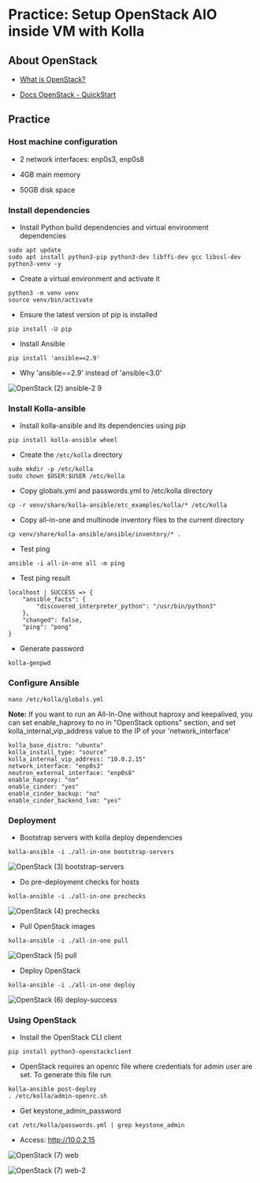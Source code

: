 # Practice: Setup OpenStack AIO inside VM with Kolla

## About OpenStack

- [What is OpenStack?](https://www.openstack.org/software/)

- [Docs OpenStack - QuickStart](https://docs.openstack.org/kolla-ansible/latest/user/quickstart.html)

## Practice

### Host machine configuration

- 2 network interfaces: enp0s3, enp0s8

- 4GB main memory

- 50GB disk space

### Install dependencies

- Install Python build dependencies and virtual environment dependencies

```console
sudo apt update
sudo apt install python3-pip python3-dev libffi-dev gcc libssl-dev python3-venv -y
```

- Create a virtual environment and activate it

```console
python3 -m venv venv
source venv/bin/activate
```

- Ensure the latest version of pip is installed

```console
pip install -U pip
```

- Install Ansible

```console
pip install 'ansible==2.9'
```

- Why 'ansible==2.9' instead of 'ansible<3.0'

![OpenStack (2) ansible-2 9](https://user-images.githubusercontent.com/48465162/119988322-2d6b6000-bff0-11eb-9665-1e18c174e732.png)

### Install Kolla-ansible

- Install kolla-ansible and its dependencies using *pip*

```console
pip install kolla-ansible wheel
```

- Create the `/etc/kolla` directory

```console
sudo mkdir -p /etc/kolla
sudo chown $USER:$USER /etc/kolla
```

- Copy globals.yml and passwords.yml to /etc/kolla directory

```console
cp -r venv/share/kolla-ansible/etc_examples/kolla/* /etc/kolla
```

- Copy all-in-one and multinode inventory files to the current directory

```console
cp venv/share/kolla-ansible/ansible/inventory/* .
```

- Test ping

```console
ansible -i all-in-one all -m ping
```

- Test ping result

```console
localhost | SUCCESS => {
    "ansible_facts": {
        "discovered_interpreter_python": "/usr/bin/python3"
    },
    "changed": false,
    "ping": "pong"
}
```

- Generate password

```console
kolla-genpwd
```

### Configure Ansible

```console
nano /etc/kolla/globals.yml
```

**Note:** If you want to run an All-In-One without haproxy and keepalived, you can set enable_haproxy to no in "OpenStack options" section, and set kolla_internal_vip_address value to the IP of your 'network_interface'

```console
kolla_base_distro: "ubuntu"
kolla_install_type: "source"
kolla_internal_vip_address: "10.0.2.15"
network_interface: "enp0s3"
neutron_external_interface: "enp0s8"
enable_haproxy: "no"
enable_cinder: "yes"
enable_cinder_backup: "no"
enable_cinder_backend_lvm: "yes"
```

### Deployment

- Bootstrap servers with kolla deploy dependencies

```console
kolla-ansible -i ./all-in-one bootstrap-servers
```

![OpenStack (3) bootstrap-servers](https://user-images.githubusercontent.com/48465162/119988362-3b20e580-bff0-11eb-93d8-c13b7639c931.png)

- Do pre-deployment checks for hosts

```console
kolla-ansible -i ./all-in-one prechecks
```

![OpenStack (4) prechecks](https://user-images.githubusercontent.com/48465162/119988385-4411b700-bff0-11eb-979b-d9e29f899cd7.png)

- Pull OpenStack images

```console
kolla-ansible -i ./all-in-one pull
```

![OpenStack (5) pull](https://user-images.githubusercontent.com/48465162/119988408-4a079800-bff0-11eb-9908-522724d91aa9.png)

- Deploy OpenStack

```console
kolla-ansible -i ./all-in-one deploy
```

![OpenStack (6) deploy-success](https://user-images.githubusercontent.com/48465162/120077148-249f8a80-c0d3-11eb-890d-1f41a47fcdd1.png)

### Using OpenStack

- Install the OpenStack CLI client

```console
pip install python3-openstackclient
```

- OpenStack requires an openrc file where credentials for admin user are set. To generate this file run

```console
kolla-ansible post-deploy
. /etc/kolla/admin-openrc.sh
```

- Get keystone_admin_password

```console
cat /etc/kolla/passwords.yml | grep keystone_admin
```

- Access: http://10.0.2.15

![OpenStack (7) web](https://user-images.githubusercontent.com/48465162/120077268-c6bf7280-c0d3-11eb-9f0a-67214294ede6.png)

![OpenStack (7) web-2](https://user-images.githubusercontent.com/48465162/120077271-ccb55380-c0d3-11eb-95c2-5fd2ed9dae77.png)
